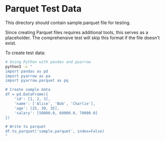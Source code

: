 # Parquet Test Data

This directory should contain sample.parquet file for testing.

Since creating Parquet files requires additional tools, this serves as a placeholder.
The comprehensive test will skip this format if the file doesn't exist.

To create test data:
```bash
# Using Python with pandas and pyarrow
python3 -c "
import pandas as pd
import pyarrow as pa
import pyarrow.parquet as pq

# Create sample data
df = pd.DataFrame({
    'id': [1, 2, 3],
    'name': ['Alice', 'Bob', 'Charlie'], 
    'age': [25, 30, 35],
    'salary': [50000.0, 60000.0, 70000.0]
})

# Write to parquet
df.to_parquet('sample.parquet', index=False)
"
```